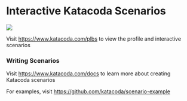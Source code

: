 # Interactive Katacoda Scenarios

[![](http://shields.katacoda.com/katacoda/plbs/count.svg)](https://www.katacoda.com/plbs "Get your profile on Katacoda.com")

Visit https://www.katacoda.com/plbs to view the profile and interactive scenarios

### Writing Scenarios
Visit https://www.katacoda.com/docs to learn more about creating Katacoda scenarios

For examples, visit https://github.com/katacoda/scenario-example
